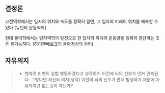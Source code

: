 
## 결정론

고전역학에서는 입자의 위치와 속도를 정확히 알면, 그 입자의 미래의 위치를 예측할 수 있다
(뉴턴의 운동역학)

현대 물리학에서는 양자역학의 발전으로 한 입자의 위치와 운동량을 정확히 판단하는 것은 불가능하다. (하이젠베르크의 불확정성의 원리)



## 자유의지

> - 벤자민 리벳의 실험
> 행동하겠다고 생각하기 이전에 뇌의 신호가 먼저 관측된다.
> 그렇다면 자신의 의지(생각) 이전의 뇌의 신호가 먼저 발생하기 때문에
> 자유의지란 없는것이 아닌가?

